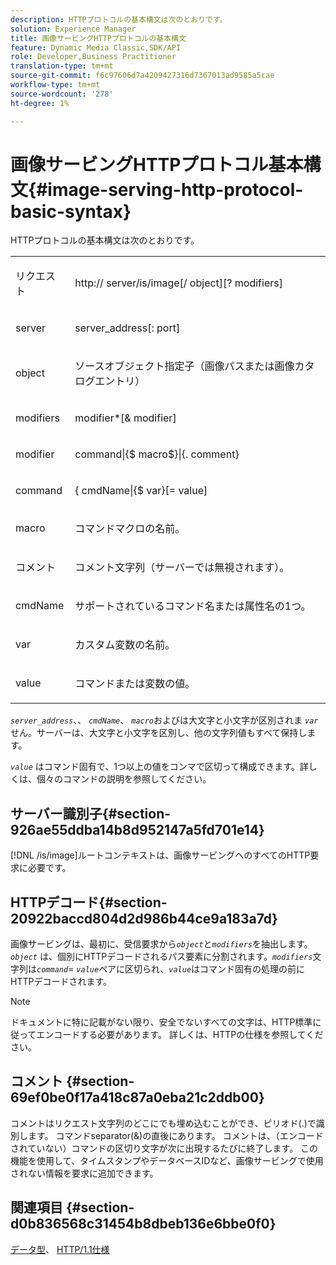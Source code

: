 ```yaml
---
description: HTTPプロトコルの基本構文は次のとおりです。
solution: Experience Manager
title: 画像サービングHTTPプロトコルの基本構文
feature: Dynamic Media Classic,SDK/API
role: Developer,Business Practitioner
translation-type: tm+mt
source-git-commit: f6c97606d7a4209427316d7367013ad9585a5cae
workflow-type: tm+mt
source-wordcount: '278'
ht-degree: 1%

---
```



# 画像サービングHTTPプロトコル基本構文{#image-serving-http-protocol-basic-syntax}

HTTPプロトコルの基本構文は次のとおりです。

<table id="simpletable_854C20D4C42247B99D9F123543C17E7C"> 
 <tr class="strow"> 
  <td class="stentry"> <p><span class="codeph"> <span class="varname"> リクエスト</span> </span> </p> </td> 
  <td class="stentry"> <p> <span class="filepath">http://<span class="varname"> server</span>/is/image[/<span class="varname"> object</span>][?<span class="varname"> modifiers</span>]</span> </p> </td> 
 </tr> 
 <tr class="strow"> 
  <td class="stentry"> <p><span class="codeph"> <span class="varname"> server  </span> </span> </p></td> 
  <td class="stentry"> <p> <span class="codeph"> <span class="varname"> server_address</span>[:<span class="varname"> port</span>]</span> </p> </td> 
 </tr> 
 <tr class="strow"> 
  <td class="stentry"> <p><span class="codeph"> <span class="varname"> object</span> </span> </p></td> 
  <td class="stentry"> <p>ソースオブジェクト指定子（画像パスまたは画像カタログエントリ） </p> </td> 
 </tr> 
 <tr class="strow"> 
  <td class="stentry"> <p><span class="codeph"> <span class="varname"> modifiers</span> </span> </p></td> 
  <td class="stentry"> <p><span class="codeph"> <span class="varname"> modifier</span>*[&amp;<span class="varname"> modifier</span>]</span> </p> </td> 
 </tr> 
 <tr class="strow"> 
  <td class="stentry"> <p><span class="codeph"> <span class="varname"> modifier</span> </span> </p></td> 
  <td class="stentry"> <p><span class="codeph">command|{$<span class="varname"> macro</span>$}|{.<span class="varname"> comment</span>}</span> </p></td> 
 </tr> 
 <tr class="strow"> 
  <td class="stentry"> <p><span class="codeph"> <span class="varname"> command</span> </span> </p> </td> 
  <td class="stentry"> <p>{<span class="varname"> cmdName</span>|{$<span class="varname"> var</span>}[=<span class="varname"> value</span>] </p></td> 
 </tr> 
 <tr class="strow"> 
  <td class="stentry"> <p><span class="codeph"> <span class="varname"> macro</span> </span> </p> </td> 
  <td class="stentry"> <p>コマンドマクロの名前。</p></td> 
 </tr> 
 <tr class="strow"> 
  <td class="stentry"> <p><span class="codeph"> <span class="varname"> コメント</span> </span> </p></td> 
  <td class="stentry"> <p>コメント文字列（サーバーでは無視されます）。</p></td> 
 </tr> 
 <tr class="strow"> 
  <td class="stentry"> <p><span class="codeph"> <span class="varname"> cmdName</span> </span> </p></td> 
  <td class="stentry"> <p>サポートされているコマンド名または属性名の1つ。</p></td> 
 </tr> 
 <tr class="strow"> 
  <td class="stentry"> <p><span class="codeph"> <span class="varname"> var</span> </span> </p> </td> 
  <td class="stentry"> <p>カスタム変数の名前。</p></td> 
 </tr> 
 <tr class="strow"> 
  <td class="stentry"> <p><span class="codeph"> <span class="varname"> value</span> </span> </p></td> 
  <td class="stentry"> <p>コマンドまたは変数の値。 </p></td> 
 </tr> 
</table>

*`server_address`*、、 *`cmdName`*、 *`macro`*&#x200B;およびは大文字と小文字が区別されま *`var`* せん。サーバーは、大文字と小文字を区別し、他の文字列値もすべて保持します。

*`value`* はコマンド固有で、1つ以上の値をコンマで区切って構成できます。詳しくは、個々のコマンドの説明を参照してください。

## サーバー識別子{#section-926ae55ddba14b8d952147a5fd701e14}

[!DNL /is/image]ルートコンテキストは、画像サービングへのすべてのHTTP要求に必要です。

## HTTPデコード{#section-20922baccd804d2d986b44ce9a183a7d}

画像サービングは、最初に、受信要求から&#x200B;*`object`*&#x200B;と&#x200B;*`modifiers`*&#x200B;を抽出します。 *`object`* は、個別にHTTPデコードされるパス要素に分割されます。*`modifiers`*&#x200B;文字列は&#x200B;*`command`*= *`value`*&#x200B;ペアに区切られ、*`value`*&#x200B;はコマンド固有の処理の前にHTTPデコードされます。

>[!NOTE]
>
>ドキュメントに特に記載がない限り、安全でないすべての文字は、HTTP標準に従ってエンコードする必要があります。 詳しくは、HTTPの仕様を参照してください。

## コメント {#section-69ef0be0f17a418c87a0eba21c2ddb00}

コメントはリクエスト文字列のどこにでも埋め込むことができ、ピリオド(.)で識別します。 コマンドseparator(&amp;)の直後にあります。 コメントは、（エンコードされていない）コマンドの区切り文字が次に出現するたびに終了します。 この機能を使用して、タイムスタンプやデータベースIDなど、画像サービングで使用されない情報を要求に追加できます。

## 関連項目 {#section-d0b836568c31454b8dbeb136e6bbe0f0}

[データ型](../../../../../is-api/http-ref/image-serving-api-ref/c-http-protocol-reference/c-data-types/c-data-types.md#concept-49455c12df954bb5919cdd8d5ccc85fa)、 [HTTP/1.1仕様](http://www.w3.org/Protocols/rfc2616/rfc2616.html)
